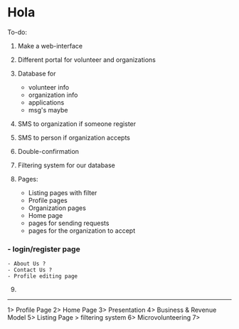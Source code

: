 # Hola

To-do:
1) Make a web-interface
2) Different portal for volunteer and organizations
3) Database for
    - volunteer info
    - organization info
    - applications
    - msg's maybe

4) SMS to organization if someone register
5) SMS to person if organization accepts
6) Double-confirmation
7) Filtering system for our database 
8) Pages: 
    - Listing pages with filter
    - Profile pages
    - Organization pages 
    - Home page
    - pages for sending requests
    - pages for the organization to accept
###    - login/register page 
    - About Us ?
    - Contact Us ?
    - Profile editing page

9) 


------------------------------------

1> Profile Page
2> Home Page
3> Presentation
4> Business & Revenue Model
5> Listing Page > filtering system
6> Microvolunteering
7> 
